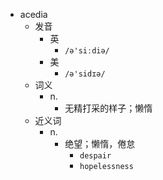 - acedia
  - 发音
    - 英
      - `/ə'siːdiə/`
    - 美
      - `/ə'sidɪə/`
  - 词义
    - n.
      - 无精打采的样子；懒惰
  - 近义词
    - n.
      - 绝望；懒惰，倦怠
        - `despair`
        - `hopelessness`
